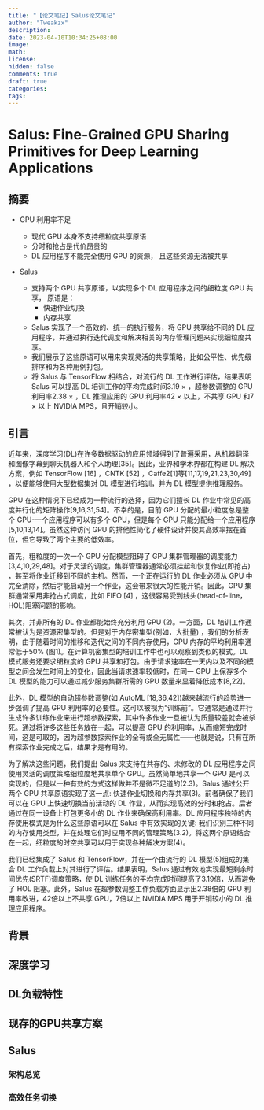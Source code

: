 ```yaml
---
title: "【论文笔记】Salus论文笔记"
author: "Tweakzx"
description: 
date: 2023-04-10T10:34:25+08:00
image: 
math: 
license: 
hidden: false
comments: true
draft: true
categories: 
tags: 
---
```


# Salus: Fine-Grained GPU Sharing Primitives for Deep Learning Applications

## 摘要

- GPU 利用率不足
  - 现代 GPU 本身不支持细粒度共享原语
  - 分时和抢占是代价昂贵的
  - DL 应用程序不能完全使用 GPU 的资源， 且这些资源无法被共享

- Salus 
  - 支持两个 GPU 共享原语，以实现多个 DL 应用程序之间的细粒度 GPU 共享， 原语是：
    - 快速作业切换
    - 内存共享
  - Salus 实现了一个高效的、统一的执行服务，将 GPU 共享给不同的 DL 应用程序，并通过执行迭代调度和解决相关的内存管理问题来实现细粒度共享。
  - 我们展示了这些原语可以用来实现灵活的共享策略，比如公平性、优先级排序和为各种用例打包。
  - 将 Salus 与 TensorFlow 相结合，对流行的 DL 工作进行评估，结果表明 Salus 可以提高 DL 培训工作的平均完成时间3.19 × ，超参数调整的 GPU 利用率2.38 × ，DL 推理应用的 GPU 利用率42 × 以上，不共享 GPU 和7 × 以上 NVIDIA MPS，且开销较小。

## 引言

近年来，深度学习(DL)在许多数据驱动的应用领域得到了普遍采用，从机器翻译和图像字幕到聊天机器人和个人助理[35]。因此，业界和学术界都在构建 DL 解决方案，例如 TensorFlow [16] ，CNTK [52] ，Caffe2[1]等[11,17,19,21,23,30,49] ，以便能够使用大型数据集对 DL 模型进行培训，并为 DL 模型提供推理服务。

GPU 在这种情况下已经成为一种流行的选择，因为它们擅长 DL 作业中常见的高度并行化的矩阵操作[9,16,31,54]。不幸的是，目前 GPU 分配的最小粒度总是整个 GPU-一个应用程序可以有多个 GPU，但是每个 GPU 只能分配给一个应用程序[5,10,13,14]。虽然这种访问 GPU 的排他性简化了硬件设计并使其高效率摆在首位，但它导致了两个主要的低效率。

首先，粗粒度的一次一个 GPU 分配模型阻碍了 GPU 集群管理器的调度能力[3,4,10,29,48]。对于灵活的调度，集群管理器通常必须挂起和恢复作业(即抢占) ，甚至将作业迁移到不同的主机。然而，一个正在运行的 DL 作业必须从 GPU 中完全清除，然后才能启动另一个作业，这会带来很大的性能开销。因此，GPU 集群通常采用非抢占式调度，比如 FIFO [4] ，这很容易受到线头(head-of-line，HOL)阻塞问题的影响。

其次，并非所有的 DL 作业都能始终充分利用 GPU (2)。一方面，DL 培训工作通常被认为是资源密集型的。但是对于内存密集型(例如，大批量) ，我们的分析表明，由于随着时间的推移和迭代之间的不同内存使用，GPU 内存的平均利用率通常低于50% (图1)。在计算机密集型的培训工作中也可以观察到类似的模式。DL 模式服务还要求细粒度的 GPU 共享和打包。由于请求速率在一天内以及不同的模型之间会发生时间上的变化，因此当请求速率较低时，在同一 GPU 上保存多个 DL 模型的能力可以通过减少服务集群所需的 GPU 数量来显着降低成本[8,22]。

此外，DL 模型的自动超参数调整(如 AutoML [18,36,42])越来越流行的趋势进一步强调了提高 GPU 利用率的必要性。这可以被视为“训练前”。它通常是通过并行生成许多训练作业来进行超参数探索，其中许多作业一旦被认为质量较差就会被杀死。通过将许多这些任务放在一起，可以提高 GPU 的利用率，从而缩短完成时间，这是可取的，因为超参数探索作业的全有或全无属性——也就是说，只有在所有探索作业完成之后，结果才是有用的。

为了解决这些问题，我们提出 Salus 来支持在共存的、未修改的 DL 应用程序之间使用灵活的调度策略细粒度地共享单个 GPU。虽然简单地共享一个 GPU 是可以实现的，但是以一种有效的方式这样做并不是微不足道的(2.3)。Salus 通过公开两个 GPU 共享原语实现了这一点: 快速作业切换和内存共享(3)。前者确保了我们可以在 GPU 上快速切换当前活动的 DL 作业，从而实现高效的分时和抢占。后者通过在同一设备上打包更多小的 DL 作业来确保高利用率。DL 应用程序独特的内存使用模式是为什么这些原语可以在 Salus 中有效实现的关键: 我们识别三种不同的内存使用类型，并在处理它们时应用不同的管理策略(3.2)。将这两个原语结合在一起，细粒度的时空共享可以用于实现各种解决方案(4)。

我们已经集成了 Salus 和 TensorFlow，并在一个由流行的 DL 模型(5)组成的集合 DL 工作负载上对其进行了评估。结果表明，Salus 通过有效地实现最短剩余时间优先(SRTF)调度策略，使 DL 训练任务的平均完成时间提高了3.19倍，从而避免了 HOL 阻塞。此外，Salus 在超参数调整工作负载方面显示出2.38倍的 GPU 利用率改进，42倍以上不共享 GPU，7倍以上 NVIDIA MPS 用于开销较小的 DL 推理应用程序。

## 背景

## 深度学习

## DL负载特性

## 现存的GPU共享方案

## Salus

### 架构总览

### 高效任务切换


